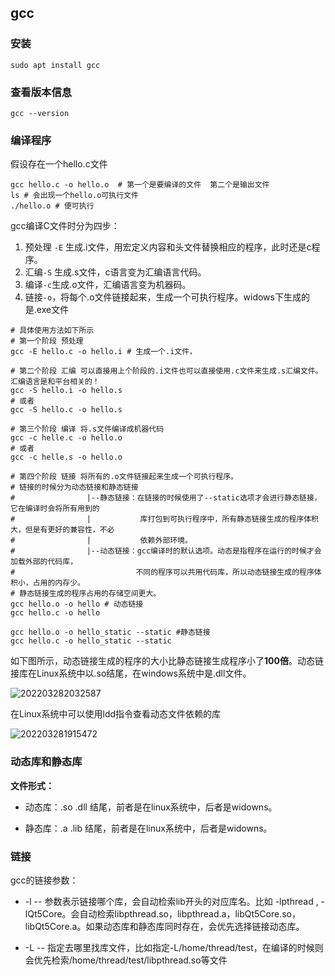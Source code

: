 ## gcc

### 安装

```shell
sudo apt install gcc
```

### 查看版本信息

```shell
gcc --version
```

### 编译程序

假设存在一个hello.c文件

```shell
gcc hello.c -o hello.o  # 第一个是要编译的文件  第二个是输出文件
ls # 会出现一个hello.o可执行文件
./hello.o # 便可执行
```

gcc编译C文件时分为四步：

1. 预处理 `-E` 生成.i文件，用宏定义内容和头文件替换相应的程序，此时还是c程序。
2. 汇编`-S` 生成.s文件，c语言变为汇编语言代码。
3. 编译`-c`生成.o文件，汇编语言变为机器码。
4. 链接`-o`，将每个.o文件链接起来，生成一个可执行程序。widows下生成的是.exe文件

```shell
# 具体使用方法如下所示
# 第一个阶段 预处理
gcc -E hello.c -o hello.i # 生成一个.i文件，

# 第二个阶段 汇编 可以直接用上个阶段的.i文件也可以直接使用.c文件来生成.s汇编文件。汇编语言是和平台相关的！
gcc -S hello.i -o hello.s
# 或者
gcc -S hello.c -o hello.s

# 第三个阶段 编译 将.s文件编译成机器代码
gcc -c helle.c -o hello.o
# 或者
gcc -c helle.s -o hello.o

# 第四个阶段 链接 将所有的.o文件链接起来生成一个可执行程序。
# 链接的时候分为动态链接和静态链接
#                |--静态链接：在链接的时候使用了--static选项才会进行静态链接，它在编译时会将所有用到的
#                |           库打包到可执行程序中，所有静态链接生成的程序体积大，但是有更好的兼容性，不必
#                |           依赖外部环境。
#                |--动态链接：gcc编译时的默认选项。动态是指程序在运行的时候才会加载外部的代码库，
#                           不同的程序可以共用代码库，所以动态链接生成的程序体积小，占用的内存少。
# 静态链接生成的程序占用的存储空间更大。
gcc hello.o -o hello # 动态链接
gcc hello.c -o hello

gcc hello.o -o hello_static --static #静态链接
gcc hello.c -o hello_static --static
```

如下图所示，动态链接生成的程序的大小比静态链接生成程序小了**100倍**。动态链接库在Linux系统中以.so结尾，在windows系统中是.dll文件。

![202203282032587](https://tbwan.oss-cn-chengdu.aliyuncs.com/imgs/202203301042226.png)

在Linux系统中可以使用ldd指令查看动态文件依赖的库

![202203281915472](https://tbwan.oss-cn-chengdu.aliyuncs.com/imgs/202203301043264.png)

### 动态库和静态库

**文件形式：**

- 动态库：.so    .dll  结尾，前者是在linux系统中，后者是widowns。

- 静态库：.a      .lib  结尾，前者是在linux系统中，后者是widowns。

### 链接

gcc的链接参数：

- -l  -- 参数表示链接哪个库，会自动检索lib开头的对应库名。比如 -lpthread , -lQt5Core。会自动检索libpthread.so，libpthread.a，libQt5Core.so，libQt5Core.a。如果动态库和静态库同时存在，会优先选择链接动态库。

- -L -- 指定去哪里找库文件，比如指定-L/home/thread/test，在编译的时候则会优先检索/home/thread/test/libpthread.so等文件
